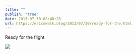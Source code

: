 ```yaml
---
title: ""
publish: "true"
date: 2013-07-30 08:40:23
url: https://ericmwalk.blog/2013/07/30/ready-for-the.html
---
```


Ready for the flight.

![](https://ericmwalk.blog/uploads/2022/37e906de54.jpg)